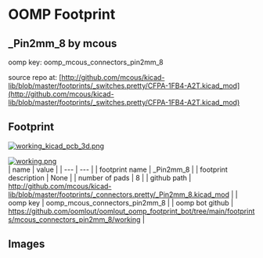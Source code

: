 # OOMP Footprint  
## _Pin2mm_8  by mcous  
  
oomp key: oomp_mcous_connectors_pin2mm_8  
  
source repo at: [http://github.com/mcous/kicad-lib/blob/master/footprints/_switches.pretty/CFPA-1FB4-A2T.kicad_mod](http://github.com/mcous/kicad-lib/blob/master/footprints/_switches.pretty/CFPA-1FB4-A2T.kicad_mod)  
## Footprint  
  
[![working_kicad_pcb_3d.png](working_kicad_pcb_3d_600.png)](working_kicad_pcb_3d.png)  
  
[![working.png](working_600.png)](working.png)  
| name | value | 
| --- | --- | 
| footprint name | _Pin2mm_8 | 
| footprint description | None | 
| number of pads | 8 | 
| github path | http://github.com/mcous/kicad-lib/blob/master/footprints/_connectors.pretty/_Pin2mm_8.kicad_mod | 
| oomp key | oomp_mcous_connectors_pin2mm_8 | 
| oomp bot github | https://github.com/oomlout/oomlout_oomp_footprint_bot/tree/main/footprints/mcous_connectors_pin2mm_8/working | 
## Images  

